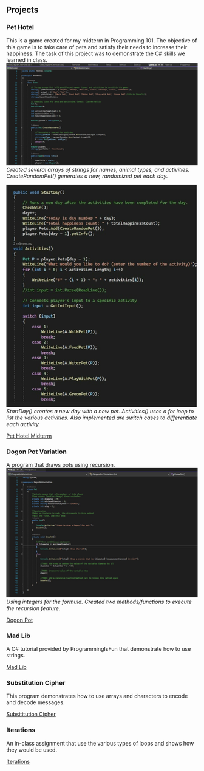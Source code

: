 ## Projects
### Pet Hotel
This is a game created for my midterm in Programming 101. The objective of this game is to take care of pets and satisfy their needs to increase their happiness. The task of this project was to demonstrate the C# skills we learned in class.
![Pet Hotel Image 1](https://github.com/frestani/frestani.github.io/blob/PROG101-Projects/GitHub%20Portfolio%20Screenshots%20PROG101/PetHotel_1.jpg "Pet Hotel Image 1")
*Created several arrays of strings for names, animal types, and activities. CreateRandomPet() generates a new, randomized pet each day.*

![Pet Hotel Image 2](https://github.com/frestani/frestani.github.io/blob/PROG101-Projects/GitHub%20Portfolio%20Screenshots%20PROG101/PetHotel_2.jpg "Pet Hotel Image 2")
*StartDay() creates a new day with a new pet. Activities() uses a for loop to list the various activities. Also implemented are switch cases to differentiate each activity.*

[Pet Hotel Midterm](https://github.com/frestani/frestani.github.io/blob/Pet-Hotel/PetHotel.zip)


### Dogon Pot Variation
A program that draws pots using recursion.
![Dogon Pot Image 1](https://github.com/frestani/frestani.github.io/blob/PROG101-Projects/GitHub%20Portfolio%20Screenshots%20PROG101/DogonPot_1.jpg "Dogon Pot Image 1")
*Using integers for the formula. Created two methods/functions to execute the recursion feature.*

[Dogon Pot](https://github.com/frestani/frestani.github.io/blob/PROG101-Projects/DogonPotVariation.zip)

### Mad Lib
A C# tutorial provided by ProgrammingIsFun that demonstrate how to use strings.

[Mad Lib](https://github.com/frestani/frestani.github.io/blob/PROG101-Projects/MadLib_ProgrammingIsFun.zip)

### Substitution Cipher
This program demonstrates how to use arrays and characters to encode and decode messages.

[Subsititution Cipher](https://github.com/frestani/frestani.github.io/blob/PROG101-Projects/SubstitutionCipherFall2022.zip)

### Iterations
An in-class assignment that use the various types of loops and shows how they would be used.

[Iterations](https://github.com/frestani/frestani.github.io/blob/PROG101-Projects/Iterations.zip)

